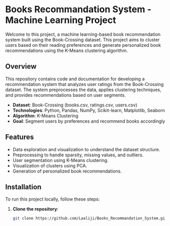 # Books Recommandation System - Machine Learning Project

Welcome to this project, a machine learning-based book recommendation system built using the Book-Crossing dataset. This project aims to cluster users based on their reading preferences and generate personalized book recommendations using the K-Means clustering algorithm.

## Overview

This repository contains code and documentation for developing a recommendation system that analyzes user ratings from the Book-Crossing dataset. The system preprocesses the data, applies clustering techniques, and provides recommendations based on user segments.

- **Dataset**: Book-Crossing (books.csv, ratings.csv, users.csv)
- **Technologies**: Python, Pandas, NumPy, Scikit-learn, Matplotlib, Seaborn
- **Algorithm**: K-Means Clustering
- **Goal**: Segment users by preferences and recommend books accordingly

## Features

- Data exploration and visualization to understand the dataset structure.
- Preprocessing to handle sparsity, missing values, and outliers.
- User segmentation using K-Means clustering.
- Visualization of clusters using PCA.
- Generation of personalized book recommendations.

## Installation

To run this project locally, follow these steps:

1. **Clone the repository**:
   ```bash
   git clone https://github.com/Laaliji/Books_Recommandation_System.git
   

